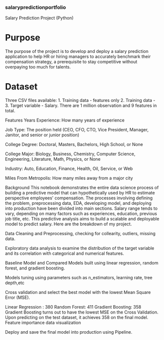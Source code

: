 ### salarypredictionportfolio
Salary Prediction Project (Python)

# Purpose
The purpose of the project is to develop and deploy a salary prediction application to help HR or hiring managers to accurately benchmark their compensation strategy, a prerequisite to stay competitive without overpaying too much for talents. 

# Dataset
Three CSV files available: 1. Training data - features only 2. Training data - 3. Target variable - Salary. There are 1 million observation and 9 features in total.

Features
Years Experience: How many years of experience

Job Type: The position held (CEO, CFO, CTO, Vice President, Manager, Janitor, and senior or junior position)

College Degree: Doctoral, Masters, Bachelors, High School, or None

College Major: Biology, Business, Chemistry, Computer Science, Engineering, Literature, Math, Physics, or None

Industry: Auto, Education, Finance, Health, Oil, Service, or Web

Miles From Metropolis: How many miles away from a major city

Background
This notebook demonstrates the entire data science process of building a predictive model that can hypothetically used by HR to estimate perspective employees' compensation. The processes involving defining the problem, preprocessing data, EDA, developing model, and deploying into production have been divided into main sections. Salary range tends to vary, depending on many factors such as experiences, education, previous job title, etc. This predictive analysis aims to build a scalable and deployable model to predict salary. Here are the breakdown of my project.

Data Cleaning and Preprocessing, checking for collearity, outliers, missing data.

Exploratory data analysis to examine the distribution of the target variable and its correlation with categorical and numerical features.

Baseline Model and Compared Models built using linear regression, random forest, and gradient boosting.

Models tuning using parameters such as n_estimators, learning rate, tree depth,etc

Cross validation and select the best model with the lowest Mean Square Error (MSE).

Linear Regression : 380
Random Forest: 411
Gradient Boosting: 358 Gradient Boosting turns out to have the lowest MSE on the Cross Validation. Upon predicting on the test dataset, it achieves 358 on the final model.
Feature importance data visualization

Deploy and save the final model into production using Pipeline.
